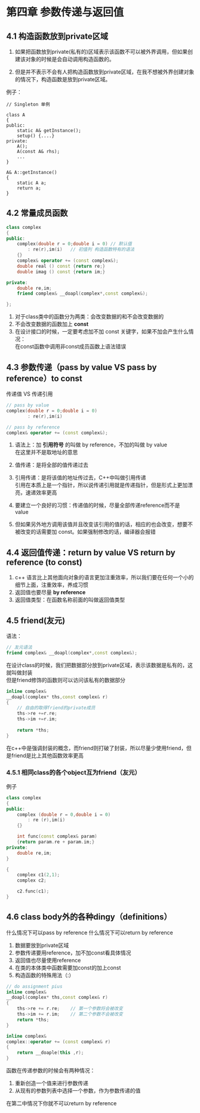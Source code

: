 # 第四章 参数传递与返回值

## 4.1 构造函数放到private区域

1. 如果把函数放到private(私有的)区域表示该函数不可以被外界调用，但如果创建该对象的时候是会自动调用构造函数的。

2. 但是并不表示不会有人把构造函数放到private区域，在我不想被外界创建对象的情况下，构造函数是放到private区域。

例子：
```cpp{.line-numbers}
// Singleton 单例

class A
{
public:
    static A& getInstance();
    setup() {....}
private:
    A();
    A(const A& rhs);
    ...
}

A& A::getInstance()
{
    static A a;
    return a;
}
```

## 4.2 常量成员函数

```cpp {.line-numbers}
class complex     
{                   
public:             
    complex(double r = 0;double i = 0) // 默认值
        : re(r),im(i)   // 初值列 构造函数特有的语法 
    {}
    complex& operator += (const complex&);
    double real () const {return re;}
    double imag () const {return im;}

private:
    double re,im;
    friend complex& __doapl(complex*,const complex&);

};
```

1. 对于class类中的函数分为两类：会改变数据的和不会改变数据的  
2. 不会改变数据的函数加上 __const__ 
3. 在设计接口的时候，一定要考虑加不加 const 关键字，如果不加会产生什么情况：  
在const函数中调用非const成员函数上语法错误

## 4.3 参数传递（pass by value VS pass by reference）to const

传递值 VS 传递引用

``` cpp {.line-numbers}
// pass by value 
complex(double r = 0;double i = 0)
        : re(r),im(i)
```

``` cpp {.line-numbers}
// pass by reference 
complex& operator += (const complex&);
```

1. 语法上：加 __引用符号__ 的叫做 by reference，不加的叫做  by value  
在这里并不是取地址的意思

2. 值传递：是将全部的值传递过去  
3. 引用传递：是将该值的地址传过去，C++中叫做引用传递  
引用在本质上是一个指针，所以说传递引用就是传递指针，但是形式上更加漂亮，速递效率更高  
4. 要建立一个良好的习惯：传递值的时候，尽量全部传递reference而不是 value  
5. 但如果另外地方调用该值并且改变该引用的值的话，相应的也会改变，想要不被改变的话需要加 const。如果强制修改的话，编译器会报错  

## 4.4 返回值传递：return by value VS return by reference (to const)

1. c++ 语言比上其他面向对象的语言更加注重效率，所以我们要在任何一个小的细节上面，注重效率，养成习惯  
2. 返回值也要尽量 __by reference__  
3. 返回值类型：在函数名称前面的叫做返回值类型  

## 4.5 friend(友元)

语法：
``` cpp {.line-numbers}
// 友元语法 
friend complex& __doapl(complex*,const complex&);
```
在设计class的时候，我们把数据部分放到private区域，表示该数据是私有的，这就叫做封装  
但是friend修饰的函数则可以访问该私有的数据部分
``` cpp {.line-numbers}
inline complex&
__doapl(complex* ths,const complex& r)
{
    // 自由的取得friend的private成员 
    ths->re +=r.re;
    ths->im +=r.im;
    
    return *ths;
}
```
在c++中是强调封装的概念，而friend则打破了封装，所以尽量少使用friend，但是friend是比上其他函数效率更高  
### 4.5.1 相同class的各个object互为friend（友元）

例子
```cpp {.line-numbers}
class complex
{
public:
    complex (double r = 0,double i = 0)
        : re (r),im(i)
    {}

    int func(const complex& param)
    {return param.re + param.im;}
private:
    double re,im;
}
```

```cpp {.line-numbers}
{
    complex c1(2,1);
    complex c2;

    c2.func(c1);
}
```

## 4.6 class body外的各种dingy（definitions）

什么情况下可以pass by reference
什么情况下可以return by reference

1. 数据要放到private区域
2. 参数传递要用reference，加不加const看具体情况
3. 返回值也尽量使用reference
4. 在类的本体类中函数需要加const的加上const
5. 构造函数的特殊用法（:）

```cpp {.line-numbers}
// do assignment pius
inline complex& 
__doapl(complex* ths,const complex& r)
{
    ths->re += r.re;    // 第一个参数将会被改变
    ths->im += r.im;    // 第二个参数不会被改变
    return *ths;
}

inline complex&
complex::operator += (const complex& r)
{
    return __doaple(this ,r); 
}
```

函数在传递参数的时候会有两种情况：
1. 重新创造一个值来进行参数传递
2. 从现有的参数列表中选择一个参数，作为参数传递的值  

在第二中情况下你就不可以return by reference
